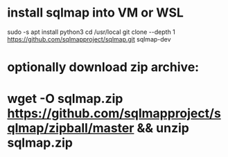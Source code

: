 # install sqlmap into VM or WSL
sudo -s
apt install python3
cd /usr/local
git clone --depth 1 https://github.com/sqlmapproject/sqlmap.git sqlmap-dev
# optionally download zip archive:
# wget -O sqlmap.zip https://github.com/sqlmapproject/sqlmap/zipball/master && unzip sqlmap.zip
